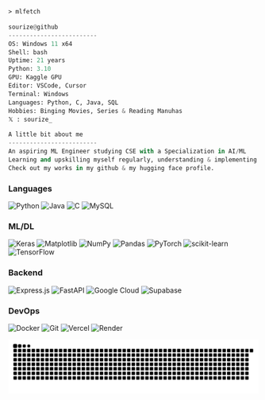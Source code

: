```ml
> mlfetch
```
```python
sourize@github
-------------------------
OS: Windows 11 x64
Shell: bash
Uptime: 21 years
Python: 3.10
GPU: Kaggle GPU
Editor: VSCode, Cursor
Terminal: Windows
Languages: Python, C, Java, SQL
Hobbies: Binging Movies, Series & Reading Manuhas 
𝕏 : sourize_
```
```python
A little bit about me
-------------------------
An aspiring ML Engineer studying CSE with a Specialization in AI/ML
Learning and upskilling myself regularly, understanding & implementing in my works.
Check out my works in my github & my hugging face profile.
```

### Languages
![Python](https://img.shields.io/badge/python-3670A0?style=flat-square&logo=python&logoColor=ffdd54) ![Java](https://img.shields.io/badge/java-%23ED8B00.svg?style=flat-square&logo=openjdk&logoColor=white) ![C](https://img.shields.io/badge/c-%2300599C.svg?style=flat-square&logo=c&logoColor=white) ![MySQL](https://img.shields.io/badge/mysql-4479A1.svg?style=flat-square&logo=mysql&logoColor=white)

### ML/DL
![Keras](https://img.shields.io/badge/Keras-%23D00000.svg?style=flat-square&logo=Keras&logoColor=white) ![Matplotlib](https://img.shields.io/badge/Matplotlib-%23ffffff.svg?style=flat-square&logo=Matplotlib&logoColor=black) ![NumPy](https://img.shields.io/badge/numpy-%23013243.svg?style=flat-square&logo=numpy&logoColor=white) ![Pandas](https://img.shields.io/badge/pandas-%23150458.svg?style=flat-square&logo=pandas&logoColor=white) ![PyTorch](https://img.shields.io/badge/PyTorch-%23EE4C2C.svg?style=flat-square&logo=PyTorch&logoColor=white) ![scikit-learn](https://img.shields.io/badge/scikit--learn-%23F7931E.svg?style=flat-square&logo=scikit-learn&logoColor=white) ![TensorFlow](https://img.shields.io/badge/TensorFlow-%23FF6F00.svg?style=flat-square&logo=TensorFlow&logoColor=white)

### Backend
![Express.js](https://img.shields.io/badge/express.js-%23404d59.svg?style=flat-square&logo=express&logoColor=%2361DAFB) ![FastAPI](https://img.shields.io/badge/FastAPI-005571?style=flat-square&logo=fastapi) ![Google Cloud](https://img.shields.io/badge/GoogleCloud-%234285F4.svg?style=flat-square&logo=google-cloud&logoColor=white) ![Supabase](https://img.shields.io/badge/Supabase-3ECF8E?style=flat-square&logo=supabase&logoColor=white)

### DevOps
![Docker](https://img.shields.io/badge/docker-%230db7ed.svg?style=flat-square&logo=docker&logoColor=white) ![Git](https://img.shields.io/badge/git-%23F05033.svg?style=flat-square&logo=git&logoColor=white) ![Vercel](https://img.shields.io/badge/vercel-%23000000.svg?style=flat-square&logo=vercel&logoColor=white) ![Render](https://img.shields.io/badge/Render-%46E3B7.svg?style=flat-square&logo=render&logoColor=white)

<picture>
  <source media="(prefers-color-scheme: dark)" srcset="https://raw.githubusercontent.com/sourize/sourize/output/github-snake-dark.svg" />
  <source media="(prefers-color-scheme: light)" srcset="https://raw.githubusercontent.com/sourize/sourize/output/github-snake.svg" />
  <img alt="github-snake" src="https://raw.githubusercontent.com/sourize/sourize/output/github-snake.svg" />
</picture>



